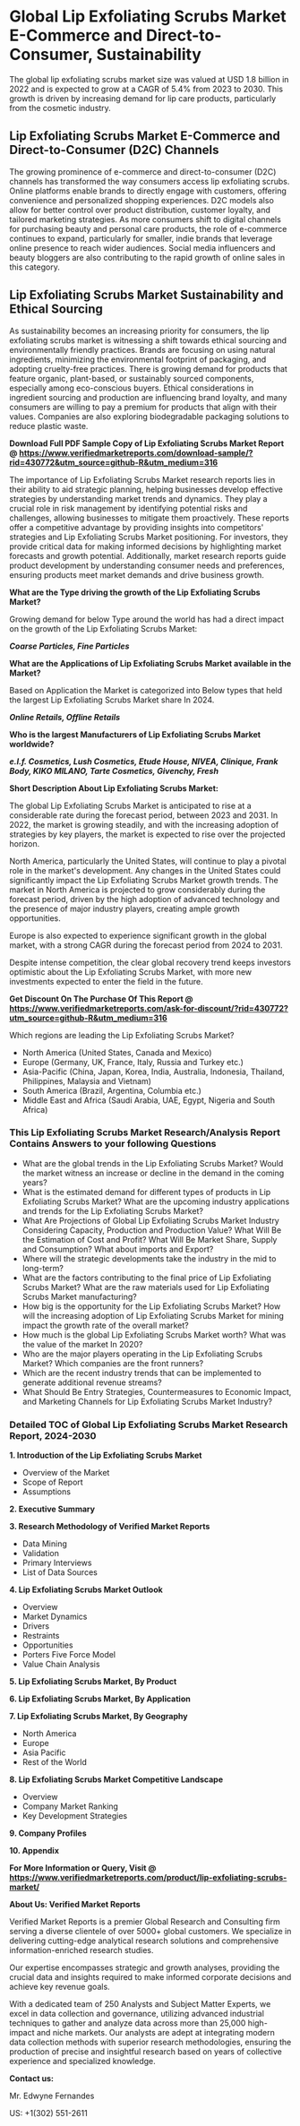 <h1>Global Lip Exfoliating Scrubs Market E-Commerce and Direct-to-Consumer, Sustainability</h1><p class=""><p>The global lip exfoliating scrubs market size was valued at USD 1.8 billion in 2022 and is expected to grow at a CAGR of 5.4% from 2023 to 2030. This growth is driven by increasing demand for lip care products, particularly from the cosmetic industry.</p><h2>Lip Exfoliating Scrubs Market E-Commerce and Direct-to-Consumer (D2C) Channels</h2><p>The growing prominence of e-commerce and direct-to-consumer (D2C) channels has transformed the way consumers access lip exfoliating scrubs. Online platforms enable brands to directly engage with customers, offering convenience and personalized shopping experiences. D2C models also allow for better control over product distribution, customer loyalty, and tailored marketing strategies. As more consumers shift to digital channels for purchasing beauty and personal care products, the role of e-commerce continues to expand, particularly for smaller, indie brands that leverage online presence to reach wider audiences. Social media influencers and beauty bloggers are also contributing to the rapid growth of online sales in this category.</p><h2>Lip Exfoliating Scrubs Market Sustainability and Ethical Sourcing</h2><p>As sustainability becomes an increasing priority for consumers, the lip exfoliating scrubs market is witnessing a shift towards ethical sourcing and environmentally friendly practices. Brands are focusing on using natural ingredients, minimizing the environmental footprint of packaging, and adopting cruelty-free practices. There is growing demand for products that feature organic, plant-based, or sustainably sourced components, especially among eco-conscious buyers. Ethical considerations in ingredient sourcing and production are influencing brand loyalty, and many consumers are willing to pay a premium for products that align with their values. Companies are also exploring biodegradable packaging solutions to reduce plastic waste.</p></p><p class=""><strong>Download Full PDF Sample Copy of Lip Exfoliating Scrubs Market Report @ <a href="https://www.verifiedmarketreports.com/download-sample/?rid=430772&utm_source=github-R&utm_medium=316" target="_blank">https://www.verifiedmarketreports.com/download-sample/?rid=430772&utm_source=github-R&utm_medium=316</a></strong></p><p>The importance of&nbsp;Lip Exfoliating Scrubs Market research reports lies in their ability to aid strategic planning, helping businesses develop effective strategies by understanding market trends and dynamics. They play a crucial role in risk management by identifying potential risks and challenges, allowing businesses to mitigate them proactively. These reports offer a competitive advantage by providing insights into competitors' strategies and Lip Exfoliating Scrubs Market positioning. For investors, they provide critical data for making informed decisions by highlighting market forecasts and growth potential. Additionally, market research reports guide product development by understanding consumer needs and preferences, ensuring products meet market demands and drive business growth.</p><p><strong>What are the&nbsp;Type driving the growth of the Lip Exfoliating Scrubs Market?</strong></p><p id="" class="">Growing demand for below Type around the world has had a direct impact on the growth of the Lip Exfoliating Scrubs Market:</p><p class=""><em><strong>Coarse Particles, Fine Particles</strong></em></p><p class=""><strong>What are the&nbsp;Applications&nbsp;of Lip Exfoliating Scrubs Market available in the Market?</strong></p><p id="" class="">Based on Application the Market is categorized into Below types that held the largest Lip Exfoliating Scrubs Market share In 2024.</p><p class=""><em><strong>Online Retails, Offline Retails</strong></em></p><p class=""><strong>Who is the largest Manufacturers of Lip Exfoliating Scrubs Market worldwide?</strong></p><p><em><strong>e.l.f. Cosmetics, Lush Cosmetics, Etude House, NIVEA, Clinique, Frank Body, KIKO MILANO, Tarte Cosmetics, Givenchy, Fresh</strong></em></p><p id="" class=""><strong>Short Description About Lip Exfoliating Scrubs Market:</strong></p><p>The global Lip Exfoliating Scrubs Market is anticipated to rise at a considerable rate during the forecast period, between 2023 and 2031. In 2022, the market is growing steadily, and with the increasing adoption of strategies by key players, the market is expected to rise over the projected horizon.</p><p>North America, particularly the United States, will continue to play a pivotal role in the market's development. Any changes in the United States could significantly impact the Lip Exfoliating Scrubs Market growth trends. The market in North America is projected to grow considerably during the forecast period, driven by the high adoption of advanced technology and the presence of major industry players, creating ample growth opportunities.</p><p>Europe is also expected to experience significant growth in the global market, with a strong CAGR during the forecast period from 2024 to 2031.</p><p>Despite intense competition, the clear global recovery trend keeps investors optimistic about the Lip Exfoliating Scrubs Market, with more new investments expected to enter the field in the future.</p><p id="" class=""><strong>Get Discount On The Purchase Of This Report @ <a href="https://www.verifiedmarketreports.com/ask-for-discount/?rid=430772?utm_source=github-R&utm_medium=316" target="_blank">https://www.verifiedmarketreports.com/ask-for-discount/?rid=430772?utm_source=github-R&utm_medium=316</a></strong></p><p class="">Which regions are leading the Lip Exfoliating Scrubs Market?</p><ul><li>North America (United States, Canada and Mexico)</li><li>Europe (Germany, UK, France, Italy, Russia and Turkey etc.)</li><li>Asia-Pacific (China, Japan, Korea, India, Australia, Indonesia, Thailand, Philippines, Malaysia and Vietnam)</li><li>South America (Brazil, Argentina, Columbia etc.)</li><li>Middle East and Africa (Saudi Arabia, UAE, Egypt, Nigeria and South Africa)</li></ul><h3 id="" class="">This Lip Exfoliating Scrubs Market Research/Analysis Report Contains Answers to your following Questions</h3><ul><li>What are the global trends in the Lip Exfoliating Scrubs Market? Would the market witness an increase or decline in the demand in the coming years?</li><li>What is the estimated demand for different types of products in Lip Exfoliating Scrubs Market? What are the upcoming industry applications and trends for the Lip Exfoliating Scrubs Market?</li><li>What Are Projections of Global Lip Exfoliating Scrubs Market Industry Considering Capacity, Production and Production Value? What Will Be the Estimation of Cost and Profit? What Will Be Market Share, Supply and Consumption? What about imports and Export?</li><li>Where will the strategic developments take the industry in the mid to long-term?</li><li>What are the factors contributing to the final price of Lip Exfoliating Scrubs Market? What are the raw materials used for Lip Exfoliating Scrubs Market manufacturing?</li><li>How big is the opportunity for the Lip Exfoliating Scrubs Market? How will the increasing adoption of Lip Exfoliating Scrubs Market for mining impact the growth rate of the overall market?</li><li>How much is the global Lip Exfoliating Scrubs Market worth? What was the value of the market In 2020?</li><li>Who are the major players operating in the Lip Exfoliating Scrubs Market? Which companies are the front runners?</li><li>Which are the recent industry trends that can be implemented to generate additional revenue streams?</li><li>What Should Be Entry Strategies, Countermeasures to Economic Impact, and Marketing Channels for Lip Exfoliating Scrubs Market Industry?</li></ul><h3 id="" class="">Detailed TOC of Global Lip Exfoliating Scrubs Market Research Report, 2024-2030</h3><p id="" class=""><strong>1. Introduction of the Lip Exfoliating Scrubs Market</strong></p><ul><li>Overview of the Market</li><li>Scope of Report</li><li>Assumptions</li></ul><p id="" class=""><strong>2. Executive Summary</strong></p><p id="" class=""><strong>3. Research Methodology of Verified Market Reports</strong></p><ul><li>Data Mining</li><li>Validation</li><li>Primary Interviews</li><li>List of Data Sources</li></ul><p id="" class=""><strong>4. Lip Exfoliating Scrubs Market Outlook</strong></p><ul><li>Overview</li><li>Market Dynamics</li><li>Drivers</li><li>Restraints</li><li>Opportunities</li><li>Porters Five Force Model</li><li>Value Chain Analysis</li></ul><p id="" class=""><strong>5. Lip Exfoliating Scrubs Market, By Product</strong></p><p id="" class=""><strong>6. Lip Exfoliating Scrubs Market, By Application</strong></p><p id="" class=""><strong>7. Lip Exfoliating Scrubs Market, By Geography</strong></p><ul><li>North America</li><li>Europe</li><li>Asia Pacific</li><li>Rest of the World</li></ul><p id="" class=""><strong>8. Lip Exfoliating Scrubs Market Competitive Landscape</strong></p><ul><li>Overview</li><li>Company Market Ranking</li><li>Key Development Strategies</li></ul><p id="" class=""><strong>9. Company Profiles</strong></p><p id="" class=""><strong>10. Appendix</strong></p><p id="" class=""><strong>For More Information or Query, Visit @ <a href="https://www.verifiedmarketreports.com/product/lip-exfoliating-scrubs-market/" target="_blank">https://www.verifiedmarketreports.com/product/lip-exfoliating-scrubs-market/</a></strong></p><p id="" class=""><strong>About Us: Verified Market Reports</strong></p><p id="" class="">Verified Market Reports is a premier Global Research and Consulting firm serving a diverse clientele of over 5000+ global customers. We specialize in delivering cutting-edge analytical research solutions and comprehensive information-enriched research studies.</p><p id="" class="">Our expertise encompasses strategic and growth analyses, providing the crucial data and insights required to make informed corporate decisions and achieve key revenue goals.</p><p id="" class="">With a dedicated team of 250 Analysts and Subject Matter Experts, we excel in data collection and governance, utilizing advanced industrial techniques to gather and analyze data across more than 25,000 high-impact and niche markets. Our analysts are adept at integrating modern data collection methods with superior research methodologies, ensuring the production of precise and insightful research based on years of collective experience and specialized knowledge.</p><p id="" class=""><strong>Contact us:</strong></p><p id="" class="">Mr. Edwyne Fernandes</p><p id="" class="">US: +1(302) 551-2611</p>